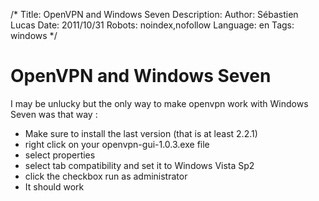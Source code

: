 /*
Title: OpenVPN and Windows Seven
Description: 
Author: Sébastien Lucas
Date: 2011/10/31
Robots: noindex,nofollow
Language: en
Tags: windows
*/
# OpenVPN and Windows Seven

I may be unlucky but the only way to make openvpn work with Windows Seven was that way :
*	Make sure to install the last version (that is at least 2.2.1)
*	right click on your openvpn-gui-1.0.3.exe file
*	select properties
*	select tab compatibility and set it to Windows Vista Sp2
*	click the checkbox run as administrator
*	It should work



